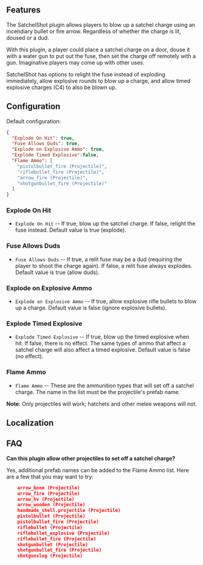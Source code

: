 ## Features

The SatchelShot plugin allows players to blow up a satchel charge using an incendiary bullet or fire arrow. Regardless of whether the charge is lit, doused or a dud. 

With this plugin, a player could place a satchel charge on a door, douse it with a water gun to put out the fuse, then set the charge off remotely with a gun. Imaginative players may come up with other uses. 

SatchelShot has options to relight the fuse instead of exploding immediately, allow explosive rounds to blow up a charge, and allow timed explosive charges (C4) to also be blown up. 

## Configuration

Default configuration:

```json
{
  "Explode On Hit": true,
  "Fuse Allows Duds": true,
  "Explode on Explosive Ammo": true,
  "Explode Timed Explosive":false,
  "Flame Ammo": [
    "pistolbullet_fire (Projectile)",
    "riflebullet_fire (Projectile)",
    "arrow_fire (Projectile)",
    "shotgunbullet_fire (Projectile)"
  ]
}
```
### Explode On Hit

- `Explode On Hit` -- If true, blow up the satchel charge. If false, relight the fuse instead. Default value is true (explode).

### Fuse Allows Duds

- `Fuse Allows Duds` -- If true, a relit fuse may be a dud (requiring the player to shoot the charge again). If false, a relit fuse always explodes. Default value is true (allow duds).

### Explode on Explosive Ammo

- `Explode on Explosive Ammo` -- If true, allow explosive rifle bullets to blow up a charge. Default value is false (ignore explosive bullets).

### Explode Timed Explosive

- `Explode Timed Explosive` -- If true, blow up the timed explosive when hit. If false, there is no effect. The same types of ammo that affect a satchel charge will also affect a timed explosive. Default value is false (no effect).

### Flame Ammo

- `Flame Ammo` -- These are the ammunition types that will set off a satchel charge. The name in the list must be the projectile's prefab name. 

**Note:** Only projectiles will work; hatchets and other melee weapons will not. 

## Localization

## FAQ

**Can this plugin allow other projectiles to set off a satchel charge?**
<p>	Yes, additional prefab names can be added to the Flame Ammo list. Here are a few that you may want to try:</p>

```json
	arrow_bone (Projectile)
	arrow_fire (Projectile)
	arrow_hv (Projectile)
	arrow_wooden (Projectile)
	handmade_shell.projectile (Projectile)
	pistolbullet (Projectile)
	pistolbullet_fire (Projectile)
	riflebullet {Projectile)
	riflebullet_explosive {Projectile)
	riflebullet_fire {Projectile)
	shotgunbullet (Projectile)
	shotgunbullet_fire (Projectile)
	shotgunslug (Projectile)
```

